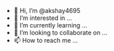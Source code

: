 - 👋 Hi, I’m @akshay4695
- 👀 I’m interested in ...
- 🌱 I’m currently learning ...
- 💞️ I’m looking to collaborate on ...
- 📫 How to reach me ...

<!---
akshay4695/akshay4695 is a ✨ special ✨ repository because its `README.md` (this file) appears on your GitHub profile.
You can click the Preview link to take a look at your changes.
--->
